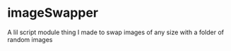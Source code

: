 # imageSwapper
A lil script module thing I made to swap images of any size with a folder of random images
